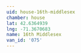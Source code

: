 ```yaml
---
uid: house-16th-middlesex
chamber: house
lat: 42.6364939
lng: -71.3670683
name: 16th Middlesex
van_id: '075'
---
```

